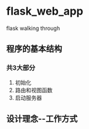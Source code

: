 # flask_web_app
flask walking through


## 程序的基本结构
### 共3大部分
1. 初始化
2. 路由和视图函数
3. 启动服务器

## 设计理念--工作方式

